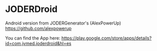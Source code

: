 # JODERDroid
Android version from JODERGenerator's (AlexPowerUp) https://github.com/alexpowerup

You can find the App here: https://play.google.com/store/apps/details?id=com.jvmed.joderdroid&hl=es
